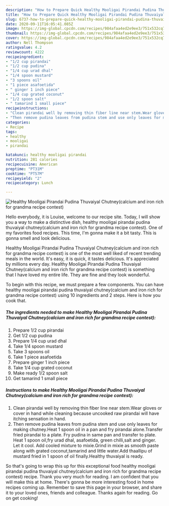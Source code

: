 ```yaml
---
description: "How to Prepare Quick Healthy Mooligai Pirandai Pudina Thuvaiyal Chutney(calcium and iron rich for grandma recipe contest)"
title: "How to Prepare Quick Healthy Mooligai Pirandai Pudina Thuvaiyal Chutney(calcium and iron rich for grandma recipe contest)"
slug: 6737-how-to-prepare-quick-healthy-mooligai-pirandai-pudina-thuvaiyal-chutneycalcium-and-iron-rich-for-grandma-recipe-contest
date: 2020-09-11T16:05:41.085Z
image: https://img-global.cpcdn.com/recipes/984afaa4ed2e9ee3/751x532cq70/healthy-mooligai-pirandai-pudina-thuvaiyal-chutneycalcium-and-iron-rich-for-grandma-recipe-contest-recipe-main-photo.jpg
thumbnail: https://img-global.cpcdn.com/recipes/984afaa4ed2e9ee3/751x532cq70/healthy-mooligai-pirandai-pudina-thuvaiyal-chutneycalcium-and-iron-rich-for-grandma-recipe-contest-recipe-main-photo.jpg
cover: https://img-global.cpcdn.com/recipes/984afaa4ed2e9ee3/751x532cq70/healthy-mooligai-pirandai-pudina-thuvaiyal-chutneycalcium-and-iron-rich-for-grandma-recipe-contest-recipe-main-photo.jpg
author: Nell Thompson
ratingvalue: 4.2
reviewcount: 4222
recipeingredient:
- "1/2 cup pirandai"
- "1/2 cup pudina"
- "1/4 cup urad dhal"
- "1/4 spoon mustard"
- "3 spoons oil"
- "1 piece asafoetida"
- " ginger 1 inch piece"
- "1/4 cup grated coconut"
- "1/2 spoon salt"
- " tamarind 1 small piece"
recipeinstructions:
- "Clean pirandai well by removing thin fiber line near stem.Wear gloves or cover in hand while cleaning because uncooked raw pirandai will have itching sensation in hand."
- "Then remove pudina leaves from pudina stem and use only leaves for making chutney.Heat 1 spoon oil in a pan and fry pirandai alone.Transfer fried pirandai to a plate. Fry pudina in same pan and transfer to plate. Heat 1 spoon oil,fry urad dhal, asafoetida, green chilli,salt and ginger. Let it cool. Add cooled mixture to mixie.Grind in mixie as smooth paste along with grated coconut,tamarind and little water.Add thaallipu of mustard fried in 1 spoon of oil finally.Healthy thuvaiyal is ready."
categories:
- Recipe
tags:
- healthy
- mooligai
- pirandai

katakunci: healthy mooligai pirandai 
nutrition: 281 calories
recipecuisine: American
preptime: "PT31M"
cooktime: "PT57M"
recipeyield: "2"
recipecategory: Lunch

---
```



![Healthy Mooligai Pirandai Pudina Thuvaiyal Chutney(calcium and iron rich for grandma recipe contest)](https://img-global.cpcdn.com/recipes/984afaa4ed2e9ee3/751x532cq70/healthy-mooligai-pirandai-pudina-thuvaiyal-chutneycalcium-and-iron-rich-for-grandma-recipe-contest-recipe-main-photo.jpg)

Hello everybody, it is Louise, welcome to our recipe site. Today, I will show you a way to make a distinctive dish, healthy mooligai pirandai pudina thuvaiyal chutney(calcium and iron rich for grandma recipe contest). One of my favorites food recipes. This time, I'm gonna make it a bit tasty. This is gonna smell and look delicious.



Healthy Mooligai Pirandai Pudina Thuvaiyal Chutney(calcium and iron rich for grandma recipe contest) is one of the most well liked of recent trending meals in the world. It's easy, it is quick, it tastes delicious. It's appreciated by millions every day. Healthy Mooligai Pirandai Pudina Thuvaiyal Chutney(calcium and iron rich for grandma recipe contest) is something that I have loved my entire life. They are fine and they look wonderful.


To begin with this recipe, we must prepare a few components. You can have healthy mooligai pirandai pudina thuvaiyal chutney(calcium and iron rich for grandma recipe contest) using 10 ingredients and 2 steps. Here is how you cook that.

<!--inarticleads1-->

##### The ingredients needed to make Healthy Mooligai Pirandai Pudina Thuvaiyal Chutney(calcium and iron rich for grandma recipe contest):

1. Prepare 1/2 cup pirandai
1. Get 1/2 cup pudina
1. Prepare 1/4 cup urad dhal
1. Take 1/4 spoon mustard
1. Take 3 spoons oil
1. Take 1 piece asafoetida
1. Prepare  ginger 1 inch piece
1. Take 1/4 cup grated coconut
1. Make ready 1/2 spoon salt
1. Get  tamarind 1 small piece




<!--inarticleads2-->

##### Instructions to make Healthy Mooligai Pirandai Pudina Thuvaiyal Chutney(calcium and iron rich for grandma recipe contest):

1. Clean pirandai well by removing thin fiber line near stem.Wear gloves or cover in hand while cleaning because uncooked raw pirandai will have itching sensation in hand.
1. Then remove pudina leaves from pudina stem and use only leaves for making chutney.Heat 1 spoon oil in a pan and fry pirandai alone.Transfer fried pirandai to a plate. Fry pudina in same pan and transfer to plate. Heat 1 spoon oil,fry urad dhal, asafoetida, green chilli,salt and ginger. Let it cool. Add cooled mixture to mixie.Grind in mixie as smooth paste along with grated coconut,tamarind and little water.Add thaallipu of mustard fried in 1 spoon of oil finally.Healthy thuvaiyal is ready.




So that's going to wrap this up for this exceptional food healthy mooligai pirandai pudina thuvaiyal chutney(calcium and iron rich for grandma recipe contest) recipe. Thank you very much for reading. I am confident that you will make this at home. There's gonna be more interesting food in home recipes coming up. Remember to save this page in your browser, and share it to your loved ones, friends and colleague. Thanks again for reading. Go on get cooking!
